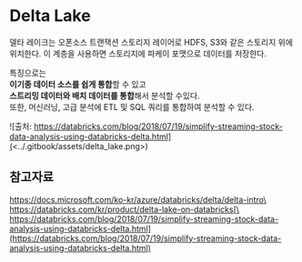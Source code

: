 # Delta Lake

델타 레이크는 오폰소스 트랜잭션 스토리지 레이어로 HDFS, S3와 같은 스토리지 위에 위치한다. 이 계층을 사용하면 스토리지에 파케이 포맷으로 데이터를 저장한다.

특징으로는\
**이기종 데이터 소스를 쉽게 통합**할 수 있고\
**스트리밍 데이터와 배치 데이터를 통합**해서 분석할 수있다.\
또한, 머신러닝, 고급 분석에 ETL 및 SQL 쿼리를 통합하여 분석할 수 있다.

![출처: https://databricks.com/blog/2018/07/19/simplify-streaming-stock-data-analysis-using-databricks-delta.html](<../.gitbook/assets/delta_lake.png>)

## 참고자료

https://docs.microsoft.com/ko-kr/azure/databricks/delta/delta-intro\
https://databricks.com/kr/product/delta-lake-on-databricks[\
https://databricks.com/blog/2018/07/19/simplify-streaming-stock-data-analysis-using-databricks-delta.html](https://databricks.com/blog/2018/07/19/simplify-streaming-stock-data-analysis-using-databricks-delta.html)
